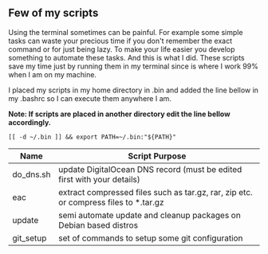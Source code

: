 Few of my scripts
------------------------
Using the terminal sometimes can be painful. For example some simple
tasks can waste your precious time if you don't remember the exact
command or for just being lazy. To make your life easier you develop something
to automate these tasks. And this is what I did. These scripts save my time
just by running them in my terminal since is where I work 99% when I am on my machine.

I placed my scripts in my home directory in .bin and added the line
bellow in my .bashrc so I can execute them anywhere I am.

**Note: If scripts are placed in another directory edit the line bellow
accordingly.**
```
[[ -d ~/.bin ]] && export PATH=~/.bin:"${PATH}"
```

| Name | Script Purpose |
|-------------|-------------|
| do_dns.sh | update DigitalOcean DNS record (must be edited first with your details) |
| eac | extract compressed files such as tar.gz, rar, zip etc. or compress files to *.tar.gz |
| update | semi automate update and cleanup packages on Debian based distros |
| git_setup | set of commands to setup some git configuration |

